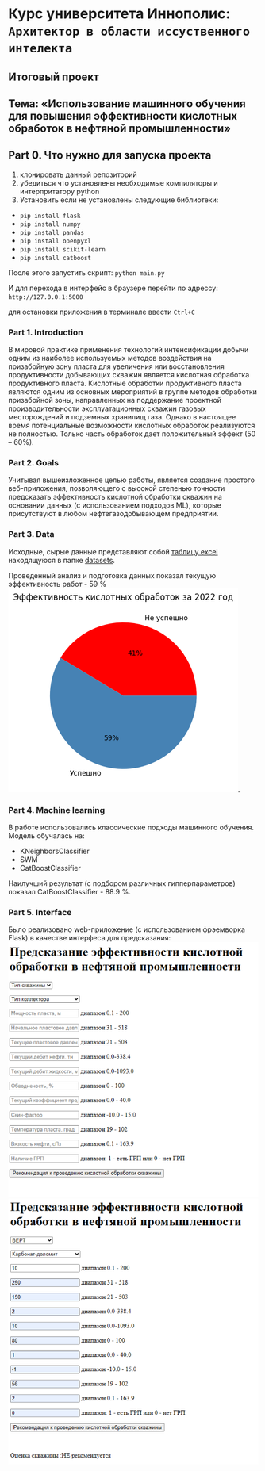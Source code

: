 # Курс университета Иннополис: `Архитектор в области иссуственного интелекта`
## Итоговый проект
## Тема: «Использование машинного обучения для повышения эффективности кислотных обработок в нефтяной промышленности»

## Part 0. Что нужно для запуска проекта
1. клонировать данный репозиторий
2. убедиться что установлены необходимые компиляторы и интерпритатору python
3. Установить если не установлены следующие библиотеки:
- `pip install flask`
- `pip install numpy`
- `pip install pandas`
- `pip install openpyxl`
- `pip install scikit-learn`
- `pip install catboost`

После этого запустить скрипт:
`python main.py`

И для перехода в интерфейс в браузере перейти по адрессу: `http://127.0.0.1:5000`

для остановки приложения в терминале ввести `Ctrl+C`

### Part 1. Introduction
В мировой практике применения технологий интенсификации добычи одним из наиболее используемых методов воздействия на призабойную зону пласта для увеличения или восстановления продуктивности добывающих скважин является кислотная обработка продуктивного пласта. Кислотные обработки продуктивного пласта являются одним из основных мероприятий в группе методов обработки призабойной зоны, направленных на поддержание проектной производительности эксплуатационных скважин газовых месторождений и подземных хранилищ газа. Однако в настоящее время потенциальные возможности кислотных обработок реализуются не полностью. Только часть обработок дает положительный эффект (50 – 60%).

### Part 2. Goals
Учитывая вышеизложенное целью работы, является создание простого веб-приложения, позволяющего с высокой степенью точности предсказать эффективность кислотной обработки скважин на основании данных (с использованием подходов ML), которые присутствуют в любом нефтегазодобывающем предприятии.

### Part 3. Data
Исходные, сырые данные представляют собой [таблицу excel](/datasets/data_oil_well_2022.xlsx) находящуюся в папке [datasets](/datasets/).

Проведенный анализ и подготовка данных показал текущую эффективность работ - 59 %
![текущий процент эффективности](/img/efficienty.png).


### Part 4. Machine learning
В работе использовались классические подходы машинного обучения. Модель обучалась на:
- KNeighborsClassifier
- SWM
- CatBoostClassifier

Наилучший результат (с подбором различных гипперпараметров) показал CatBoostClassifier - 88.9 %.

### Part 5. Interface
Было реализовано web-приложение (с использованием фрэемворка Flask) в качестве интерфеса для предсказания:
![Внешний интерфейс](/img/example_1.png)
![Внешний интерфейс](/img/example_2.png)